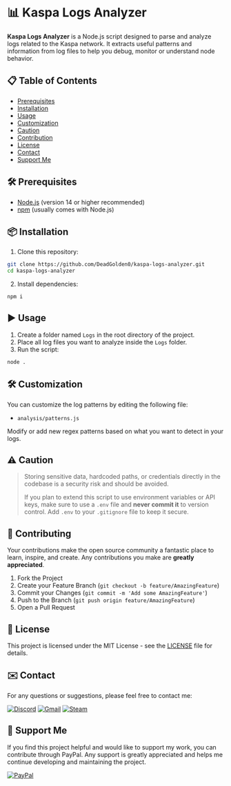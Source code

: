# 📊 Kaspa Logs Analyzer

**Kaspa Logs Analyzer** is a Node.js script designed to parse and analyze logs related to the Kaspa network. It extracts useful patterns and information from log files to help you debug, monitor or understand node behavior.

## 📋 Table of Contents

- [Prerequisites](#-prerequisites)
- [Installation](#-installation)
- [Usage](#-usage)
- [Customization](#-customization)
- [Caution](#-caution)
- [Contribution](#-contribution)
- [License](#-license)
- [Contact](#-contact)
- [Support Me](#-support-me)

## 🛠 Prerequisites

- [Node.js](https://nodejs.org/) (version 14 or higher recommended)
- [npm](https://www.npmjs.com/) (usually comes with Node.js)

## 📦 Installation

1. Clone this repository:

```bash
git clone https://github.com/DeadGolden0/kaspa-logs-analyzer.git
cd kaspa-logs-analyzer
```

2. Install dependencies:

```bash
npm i
```

## ▶️ Usage

1. Create a folder named `Logs` in the root directory of the project.
2. Place all log files you want to analyze inside the `Logs` folder.
3. Run the script:

```bash
node .
```

## 🛠 Customization

You can customize the log patterns by editing the following file:

- `analysis/patterns.js`

Modify or add new regex patterns based on what you want to detect in your logs.

## ⚠️ Caution

> Storing sensitive data, hardcoded paths, or credentials directly in the codebase is a security risk and should be avoided.
>
> If you plan to extend this script to use environment variables or API keys, make sure to use a `.env` file and **never commit it** to version control. Add `.env` to your `.gitignore` file to keep it secure.

## 🤝 Contributing

Your contributions make the open source community a fantastic place to learn, inspire, and create. Any contributions you make are **greatly appreciated**.

1. Fork the Project
2. Create your Feature Branch (`git checkout -b feature/AmazingFeature`)
3. Commit your Changes (`git commit -m 'Add some AmazingFeature'`)
4. Push to the Branch (`git push origin feature/AmazingFeature`)
5. Open a Pull Request

## 📝 License

This project is licensed under the MIT License - see the [LICENSE](LICENSE) file for details.

## ✉️ Contact

For any questions or suggestions, please feel free to contact me:

[![Discord](https://img.shields.io/badge/Discord-%235865F2.svg?style=for-the-badge&logo=discord&logoColor=white)](https://discord.gg/w92W7XR9Yg)
[![Gmail](https://img.shields.io/badge/Gmail-D14836?style=for-the-badge&logo=gmail&logoColor=white)](mailto:deadgolden9122@gmail.com)
[![Steam](https://img.shields.io/badge/steam-%23000000.svg?style=for-the-badge&logo=steam&logoColor=white)](https://steamcommunity.com/id/DeAdGoLdEn/)

## 💖 Support Me

If you find this project helpful and would like to support my work, you can contribute through PayPal. Any support is greatly appreciated and helps me continue developing and maintaining the project.

[![PayPal](https://img.shields.io/badge/PayPal-00457C?style=for-the-badge&logo=paypal&logoColor=white)](https://paypal.me/DeadGolden0)

